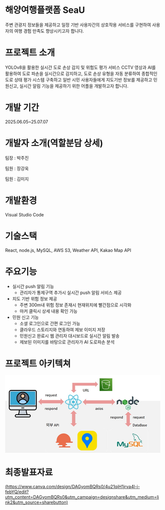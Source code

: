 # 해양여행플랫폼 SeaU
주변 관광지 정보들을 제공하고 일정 기반 사용자간의 상호작용 서비스를 구현하여 사용자의 여행 경험 만족도 향상시키고자 합니다.

# 프로젝트 소개
YOLOv8을 활용한 실시간 도로 손상 감지 및 위험도 평가 서비스 CCTV 영상과 AI를 활용하여 도로 파손을 실시간으로 감지하고, 도로 손상 유형을 자동 분류하여 종합적인 도로 상태 평가 시스템 구축하고 일반 시민 사용자들에게 지도기반 정보를 제공하고 민원신고, 실시간 알림 기능을 제공하기 위한 어플을 개발하고자 합니다.

# 개발 기간
2025.06.05~25.07.07

# 개발자 소개(역할분담 상세)
팀장 : 박주진

팀원 : 장강욱

팀원 : 김미지

# 개발환경
Visual Studio Code

# 기술스택
React, node.js, MySQL, AWS S3, Weather API, Kakao Map API

# 주요기능
+ 실시간 push 알림 기능
    + 관리자가 통제구역 추가시 실시간 push 알림 서비스 제공
+ 지도 기반 위험 정보 제공
    + 주변 300m내 위험 정보 존재시 현재위치에 빨간점으로 시각화
    + 마커 클릭시 상세 내용 확인 가능
+ 민원 신고 기능
    + 소셜 로그인으로 간편 로그인 가능
    + 클라우드 스토리지와 연동하여 제보 이미지 저장
    + 민원신고 완료시 웹 관리자 대시보드로 실시간 알림 발송
    + 제보된 이미지를 바탕으로 관리자가 AI 도로파손 분석
      
# 프로젝트 아키텍쳐
![아키텍처](https://github.com/2025-SMHRD-SW-BigData/GitTestTeamRose/blob/master/%EC%95%84%ED%82%A4%ED%85%8D%EC%B2%98.jpg?raw=true)

# 최종발표자료
[(https://www.canva.com/design/DAGyomBQRs0/4u21qiH1jrva4l-i-febYQ/edit?utm_content=DAGyomBQRs0&utm_campaign=designshare&utm_medium=link2&utm_source=sharebutton)](https://docs.google.com/presentation/d/1cDwJQchbxFeGGA4XmBWBxqWM-ZvOxXKc82-aXK1iKWQ/edit?slide=id.g36d24c68ce2_1_497#slide=id.g36d24c68ce2_1_497)
